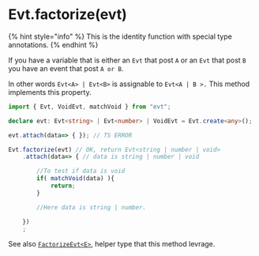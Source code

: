 # Evt.factorize(evt)

{% hint style="info" %}
This is the identity function with special type annotations.
{% endhint %}

If you have a variable that is either an `Evt` that post `A` or an `Evt` that post `B` you have an event that post `A or B`.

In other words `Evt<A> | Evt<B>` is assignable to `Evt<A | B >.` This method implements this property.

```typescript
import { Evt, VoidEvt, matchVoid } from "evt";

declare evt: Evt<string> | Evt<number> | VoidEvt = Evt.create<any>();

evt.attach(data=> { }); // TS ERROR

Evt.factorize(evt) // OK, return Evt<string | number | void>
    .attach(data=> { // data is string | number | void

        //To test if data is void
        if( matchVoid(data) ){
            return;
        }

        //Here data is string | number.

    })
    ;
```

See also [`FactorizeEvt<E>`](https://docs.evt.land/api/helpertypes#swapevttype-less-than-e-t-greater-than), helper type that this method levrage.
